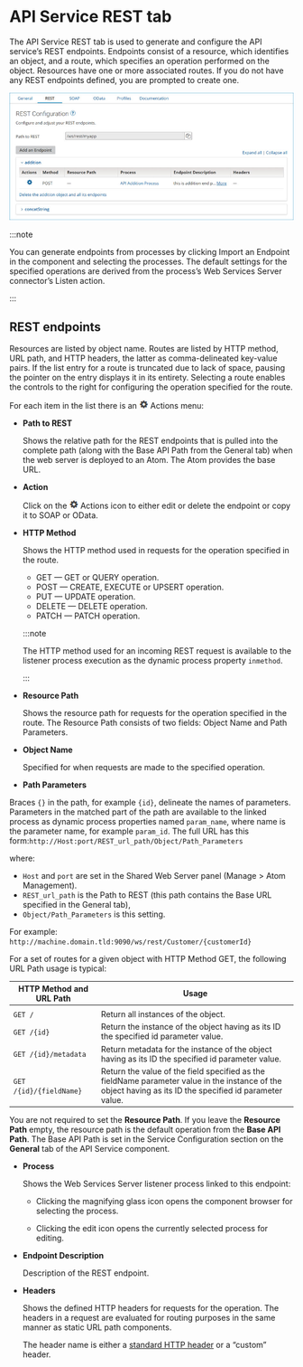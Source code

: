 # API Service REST tab

<head>
  <meta name="guidename" content="API Management"/>
  <meta name="context" content="GUID-907B3C67-DA25-4D37-8B7C-BD21B1B7A7C4"/>
</head>


The API Service REST tab is used to generate and configure the API service’s REST endpoints. Endpoints consist of a resource, which identifies an object, and a route, which specifies an operation performed on the object. Resources have one or more associated routes. If you do not have any REST endpoints defined, you are prompted to create one.

![REST Configuration screen.](../Images/build-ps-api-rest-api_741f01b7-87e6-4cea-980c-ac560abe477b.jpg)

:::note

You can generate endpoints from processes by clicking Import an Endpoint in the component and selecting the processes. The default settings for the specified operations are derived from the process’s Web Services Server connector’s Listen action.

:::

## REST endpoints

Resources are listed by object name. Routes are listed by HTTP method, URL path, and HTTP headers, the latter as comma-delineated key-value pairs. If the list entry for a route is truncated due to lack of space, pausing the pointer on the entry displays it in its entirety. Selecting a route enables the controls to the right for configuring the operation specified for the route.

For each item in the list there is an ![img](../Images/main-ic-gear-black-16_cdde83e4-a176-436a-86ca-1fe4937e3085.jpg) Actions menu:

- **Path to REST**

  Shows the relative path for the REST endpoints that is pulled into the complete path (along with the Base API Path from the General tab) when the web server is deployed to an Atom. The Atom provides the base URL.

- **Action**

  Click on the ![img](../Images/main-ic-gear-black-16_cdde83e4-a176-436a-86ca-1fe4937e3085.jpg?_LANG=enus) Actions icon to either edit or delete the endpoint or copy it to SOAP or OData.

- **HTTP Method**

  Shows the HTTP method used in requests for the operation specified in the route.
  
  - GET — GET or QUERY operation.
  - POST — CREATE, EXECUTE or UPSERT operation.
  - PUT — UPDATE operation.
  - DELETE — DELETE operation.
  - PATCH — PATCH operation.

  :::note
  
  The HTTP method used for an incoming REST request is available to the listener process execution as the dynamic process property `inmethod`.

  :::

- **Resource Path**

  Shows the resource path for requests for the operation specified in the route. The Resource Path consists of two fields: Object Name and Path Parameters.
  
- **Object Name**
  
  Specified for when requests are made to the specified operation.
  
- **Path Parameters**

Braces `{}` in the path, for example `{id}`, delineate the names of parameters. Parameters in the matched part of the path are available to the linked process as dynamic process properties named `param_name`, where name is the parameter name, for example `param_id`. The full URL has this form:`http://Host:port/REST_url_path/Object/Path_Parameters`

where:
- `Host` and `port` are set in the Shared Web Server panel (Manage > Atom Management).
- `REST_url_path` is the Path to REST (this path contains the Base URL specified in the General tab),
- `Object/Path_Parameters` is this setting.

For example:
`http://machine.domain.tld:9090/ws/rest/Customer/{customerId}`

For a set of routes for a given object with HTTP Method GET, the following URL Path usage is typical:

| HTTP Method and URL Path | Usage                                                                                                                                                     |
|--------------------------|-----------------------------------------------------------------------------------------------------------------------------------------------------------|
|                          |                                                                                                                                                           |
| `GET /`                    | Return all instances of the object.                                                                                                                       |
| `GET /{id}`                | Return the instance of the object having as its ID the specified id parameter value.                                                                      |
| `GET /{id}/metadata`       | Return metadata for the instance of the object having as its ID the specified id parameter value.                                                         |
| `GET /{id}/{fieldName}`    | Return the value of the field specified as the fieldName parameter value in the instance of the object having as its ID the specified id parameter value. |

You are not required to set the **Resource Path**. If you leave the **Resource Path** empty, the resource path is the default operation from the **Base API Path**. The Base API Path is set in the Service Configuration section on the **General** tab of the API Service component.

- **Process**

  Shows the Web Services Server listener process linked to this endpoint:
  - Clicking the magnifying glass icon opens the component browser for selecting the process.
  
  - Clicking the edit icon opens the currently selected process for editing.

- **Endpoint Description**

  Description of the REST endpoint.

- **Headers**

  Shows the defined HTTP headers for requests for the operation. The headers in a request are evaluated for routing purposes in the same manner as static URL path components.
  
  The header name is either a [standard HTTP header](http://www.w3.org/Protocols/rfc2616/rfc2616-sec4.html#sec4.2) or a “custom” header.
  